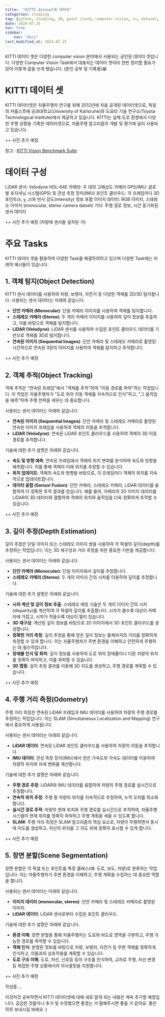 ```yaml
---
title:  "KITTI dataset에 대하여" 
categories: studying
tag: [python, studying, 3D, point cloud, computer vision, cv, dataset, KITTI]
date: 2024-07-25
toc: true
sidebar:
    nav: "docs"
last_modified_at: 2024-07-25
---
```


KITTI 데이터 셋은 다양한 computer vision 분야에서 사용되는 공인된 데이터 셋입니다. 다양한 Computer Vision Task에서 대표되는 데이터 셋이라 한번 정리할 필요가 있어 이렇게 글을 쓰게 됐습니다. (본인 공부 및 기록용)😁

# KITTI 데이터 셋
KITTI 데이터셋은 자율주행차 연구를 위해 2012년에 처음 공개된 데이터셋으로, 독일의 카를스루에 공과대학교(University of Karlsruhe)와 도요타 기술 연구소(Toyota Technological Institute)에서 제공하고 있습니다. KITTI는 실제 도로 환경에서 다양한 주행 상황을 기록한 데이터셋으로, 자율주행 알고리즘의 개발 및 평가에 널리 사용되고 있습니다.

++ 사진 추가 예정

참고 : [KITTI Vision Benchmark Suite](https://www.cvlibs.net/datasets/kitti/)

# 데이터 구성
LiDAR 센서: Velodyne HDL-64E
카메라: 두 대의 고해상도 카메라
GPS/IMU: 글로벌 포지셔닝 시스템(GPS) 및 관성 측정 장치(IMU)
포인트 클라우드: 각 프레임마다 3D 포인트(x, y, z)와 반사 강도(intensity) 정보 포함
이미지 데이터: RGB 이미지, 스테레오 이미지 (monocular, stereo camera datset)
기타: 주행 경로 정보, 시간 동기화된 센서 데이터

++ 사진 추가 예정 (차량에 센서들 설치된 거)

# 주요 Tasks
KITTI 데이터 셋을 활용하여 다양한 Task를 해결하려하고 있으며 다양한 Task에는 아래의 예시들이 있습니다.

## 1. 객체 탐지(Object Detection)
KITTI 센서 데이터를 사용하여 차량, 보행자, 자전거 등 다양한 객체를 2D/3D 탐지합니다.
사용되는 센서 데이터는 아래와 같습니다.
- **단안 카메라 (Monocular)**: 단일 카메라 이미지를 사용하여 객체를 탐지합니다.
- **스테레오 카메라 (Stereo)**: 두 개의 카메라 이미지를 사용하여 깊이 정보를 추출하고, 이를 바탕으로 객체를 탐지합니다.
- **LiDAR (Velodyne)**: LiDAR 센서를 사용하여 수집된 포인트 클라우드 데이터를 기반으로 객체를 3D로 탐지합니다.
- **연속된 이미지 (Sequential Images)**: 단안 카메라 및 스테레오 카메라로 촬영된 시간적으로 연속된 3장의 이미지를 사용하여 객체를 탐지하고 추적합니다.

++ 사진 추가 예정

## 2. 객체 추적(Object Tracking)

객체 추적은 "연속된 프레임"에서 "객체를 추적"하여 "이동 경로를 파악"하는 작업입니다. 이 작업은 자율주행차가 "도로 위의 이동 객체를 지속적으로 인식"하고, "그 움직임을 예측"하여 주행 전략을 세우는 데 중요합니다. 

사용되는 센서 데이터는 아래와 같습니다.
- **연속된 이미지 (Sequential Images)**: 단안 카메라 및 스테레오 카메라로 촬영된 연속된 이미지 프레임을 사용하여 객체의 이동을 추적합니다.
- **LiDAR (Velodyne)**: 연속된 LiDAR 포인트 클라우드를 사용하여 객체의 3D 이동 경로를 추적합니다. 

기술에 대한 추가 설명은 아래와 같습니다.
- **속도 및 방향 예측**: 연속된 프레임에서 객체의 위치 변화를 분석하여 속도와 방향을 예측합니다. 이를 통해 객체의 미래 위치를 추정할 수 있습니다.
- **위치 업데이트**: 객체의 속도와 방향을 바탕으로, 각 프레임마다 객체의 위치를 지속적으로 업데이트합니다.
- **데이터 융합 (Sensor Fusion)**: 단안 카메라, 스테레오 카메라, LiDAR 데이터를 융합하여 더 정확한 추적 결과를 얻습니다. 예를 들어, 카메라의 2D 이미지 데이터를 LiDAR의 3D 데이터와 결합하여 객체의 위치와 움직임을 더욱 정확하게 추적할 수 있습니다.

++ 사진 추가 예정

## 3. 깊이 추정(Depth Estimation)
깊이 추정은 단일 이미지 또는 스테레오 이미지 쌍을 사용하여 각 픽셀의 깊이(depth)를 추정하는 작업입니다. 이는 3D 재구성과 거리 측정을 위한 중요한 기반을 제공합니다.

사용되는 센서 데이터는 아래와 같습니다.
- **단안 카메라 (Monocular)**: 단일 이미지에서 깊이를 추정합니다.
- **스테레오 카메라 (Stereo)**: 두 개의 이미지 간의 시차를 이용하여 깊이를 추정합니다.

기술에 대한 추가 설명은 아래와 같습니다.
- **시차 계산 및 깊이 정보 추출**: 스테레오 매칭 기술은 두 개의 이미지 간의 시차(disparity)를 계산하여 각 픽셀의 깊이를 추출합니다. 시차가 클수록 대상이 카메라에 가깝고, 시차가 작을수록 대상이 멀리 있습니다.
- **3D 재구성**: 계산된 깊이 정보를 바탕으로 2D 이미지에서 3D 포인트 클라우드를 생성합니다.
- **정확한 거리 측정**: 깊이 추정을 통해 얻은 깊이 정보는 물체까지의 거리를 정확하게 측정할 수 있게 합니다. 이는 자율주행차가 주변 환경을 이해하고 안전하게 주행하는 데 필수적입니다.
- **장애물 인식 및 회피**: 깊이 정보를 사용하여 도로 위의 장애물이나 다른 차량의 위치를 정확히 파악하고, 이를 회피할 수 있습니다.
- **3D 맵핑**: 깊이 추정 결과를 이용해 3D 지도를 생성하고, 주행 경로를 계획할 수 있습니다.

++ 사진 추가 예정

## 4. 주행 거리 측정(Odometry)

주행 거리 측정은 연속된 LiDAR 프레임과 IMU 데이터를 사용하여 차량의 주행 경로를 추정하는 작업입니다. 이는 SLAM (Simultaneous Localization and Mapping) 연구에서 중요하게 사용됩니다.

사용되는 센서 데이터는 아래와 같습니다.
- **LiDAR 데이터**: 연속된 LiDAR 포인트 클라우드를 사용하여 차량의 이동을 추적합니다.
- **IMU 데이터**: 관성 측정 장치(IMU)에서 얻은 가속도와 각속도 데이터를 이용하여 차량의 위치와 자세 변화를 계산합니다.

기술에 대한 추가 설명은 아래와 같습니다.
- **주행 경로 추정**: LiDAR와 IMU 데이터를 융합하여 차량의 주행 경로를 실시간으로 추정합니다.
- **연속적 위치 추정**: 주행 중 차량의 위치를 지속적으로 추정하여, 누적 오차를 최소화합니다.
- **실시간 경로 추적**: 차량의 현재 위치와 주행 경로를 실시간으로 추적하여, 자율주행 시스템이 현재 위치를 정확히 파악하고 주행 계획을 세울 수 있도록 합니다.
- **SLAM**: 주행 거리 측정은 SLAM 알고리즘의 핵심 요소로, 차량이 주행하면서 동시에 지도를 생성하고, 자신의 위치를 그 지도 위에 정확히 표시할 수 있게 합니다.

++ 사진 추가 예정

## 5. 장면 분할(Scene Segmentation)

장면 분할은 각 픽셀 또는 포인트를 특정 클래스(예: 도로, 보도, 차량)로 분류하는 작업입니다. 이는 자율주행차가 주변 환경을 이해하고, 주행 계획을 수립하는 데 중요한 역할을 합니다.

사용되는 센서 데이터는 아래와 같습니다.
- **이미지 데이터 (monocular, stereo)**: 단안 카메라 및 스테레오 카메라로 촬영된 이미지.
- **LiDAR 데이터**: LiDAR 센서로부터 수집된 포인트 클라우드.

기술에 대한 추가 설명은 아래와 같습니다.
- **환경 이해**: 장면 분할을 통해 자율주행차는 도로와 비도로 영역을 구분하고, 주행 가능한 경로를 파악할 수 있습니다.
- **객체 인식**: 분할된 정보를 바탕으로 차량, 보행자, 자전거 등 주변 객체를 정확하게 인식하고, 이들과의 상호작용을 계획할 수 있습니다.
- **도로 구조 이해**: 도로, 차선, 신호등 등의 구조를 인식하여, 교차로 주행, 차선 변경 등 복잡한 주행 상황에서의 의사결정을 지원합니다.

++ 사진 추가 예정

작성중 ...


이것저것 공부하면서 KITTI 데이터셋에 대해 새로 알게 되는 내용은 계속 추가할 예정입니다. 궁금한 것들이나 추가 및 수정했으면 좋겠는 거 말해주시면 좋을 거 같아요.
좋은 하루 보내시길 바래요 :)
